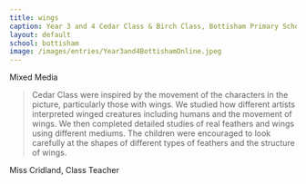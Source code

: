 ```yaml
---
title: wings
caption: Year 3 and 4 Cedar Class & Birch Class, Bottisham Primary School
layout: default
school: bottisham
image: /images/entries/Year3and4BottishamOnline.jpeg
---
```

Mixed Media

> Cedar Class were inspired by the movement of the characters in the picture, particularly those with wings. We studied how different artists interpreted winged creatures including humans and the movement of wings. We then completed detailed studies of real feathers and wings using different mediums. The children were encouraged to look carefully at the shapes of different types of feathers and the structure of wings.

Miss Cridland, Class Teacher
